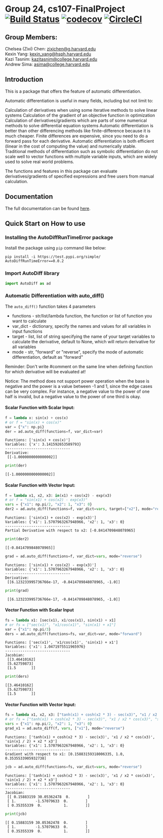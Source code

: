 # Group 24, cs107-FinalProject [![Build Status](https://app.travis-ci.com/cs107-runtimeterror/cs107-FinalProject.svg?token=stMPL4xedtyEMYyN72oW&branch=milestone1b-dev)](https://app.travis-ci.com/cs107-runtimeterror/cs107-FinalProject) [![codecov](https://codecov.io/gh/cs107-runtimeterror/cs107-FinalProject/branch/final/graph/badge.svg?token=FF27EQ75ID)](https://codecov.io/gh/cs107-runtimeterror/cs107-FinalProject) [![CircleCI](https://circleci.com/gh/cs107-runtimeterror/cs107-FinalProject/tree/final.svg?style=svg&circle-token=a541ffb380dd87b8b5e70a86f8ac3a5f5857e6c8)](https://circleci.com/gh/cs107-runtimeterror/cs107-FinalProject/tree/final)

## Group Members: 
Chelsea (Zixi) Chen: zixichen@g.harvard.edu  
Kexin Yang: kexin_yang@hsph.harvard.edu  
Kazi Tasnim: kazitasnim@college.harvard.edu  
Andrew Sima: asima@college.harvard.edu  

## Introduction

This is a package that offers the feature of automatic differentiation.

Automatic differentiation is useful in many fields, including but not limit to:

Calculation of derivatives when using some iterative methods to solve linear systems
Calculation of the gradient of an objective function in optimization
Calculation of derivatives/gradients which are parts of some numerical methods to solve differential equation systems
Automatic differentiation is better than other differencing methods like finite-difference because it is much cheaper. Finite differences are expensive, since you need to do a forward pass for each derivative. Automatic differentiation is both efficient (linear in the cost of computing the value) and numerically stable. Traditional methods of differentiation such as symbolic differentiation do not scale well to vector functions with multiple variable inputs, which are widely used to solve real world problems.

The functions and features in this package can evaluate derivatives/gradients of specified expressions and free users from manual calculation.

## Documentation

The full documentation can be found [here](https://github.com/cs107-runtimeterror/cs107-FinalProject/blob/final/docs/documentation.md).

## Quick Start on How to use

### Installing the AutoDiffRunTimeError package

Install the package using `pip` command like below:

```
pip install -i https://test.pypi.org/simple/ AutoDiffRunTimeError==0.0.2
```

### Import AutoDiff library

```python
import AutoDiff as ad
```

### Automatic Differentiation with auto_diff()

The `auto_diff()` function takes 4 parameters
- functions - str/list/lambda function, the function or list of function you want to calculate
- var_dict - dictionary, specify the names and values for all variables in input functions
- target - list, list of string specifying the name of your target variables to calculate the derivative, default to None, which will return derivative for all variables
- mode - str, "forward" or "reverse", specify the mode of automatic differentiation, default as "forward"

Reminder: Don't write #comment on the same line when defining function for which derivative will be evaluated at!  
 
Notice: The method does not support power operation when the base is negative and the power is a value between -1 and 1, since the edge cases can be very complex. For instance, a negative value to the power of one half is invalid, but a negative value to the power of one third is okay. 

#### Scalar Function with Scalar Input:

```python
f = lambda x: sin(x) + cos(x)  
# or f = "sin(x) + cos(x)"
var = {"x": np.pi}
der = ad.auto_diff(functions=f, var_dict=var)
```
```
Functions: ['sin(x) + cos(x)']
Variables: {'x': 3.141592653589793}
------------------------------
Derivative:
 [[-1.0000000000000002]]
```

```python
print(der)
```
```
[[-1.0000000000000002]]
```

#### Scalar Function with Vector Input:

```python
f = lambda x1, x2, x3: in(x1) + cos(x2) - exp(x3)  
# or f = "sin(x1) + cos(x2) - exp(x3)"
vars = {"x1": np.pi/2, "x2": 1, "x3": 0}
der2 = ad.auto_diff(functions=f, var_dict=vars, target=["x2"], mode="reverse")
```
```
Functions: ['sin(x1) + cos(x2) - exp(x3)']
Variables: {'x1': 1.5707963267948966, 'x2': 1, 'x3': 0}
------------------------------
Partial Derivative with respect to x2: [-0.8414709848078965]
```

```python
print(der2)
```
```
[[-0.8414709848078965]]
```

```python
grad = ad.auto_diff(functions=f, var_dict=vars, mode="reverse")
```
```
Functions: ['sin(x1) + cos(x2) - exp(x3)']
Variables: {'x1': 1.5707963267948966, 'x2': 1, 'x3': 0}
------------------------------
Derivative:
 [[6.123233995736766e-17, -0.8414709848078965, -1.0]]
```

```python
print(grad)
```
```
 [[6.123233995736766e-17, -0.8414709848078965, -1.0]]
```

#### Vector Function with Scalar Input
```python
fs = lambda x1: [sec(x1), x1/cos(x1), sin(x1) + x1]  
# or fs = ["sec(x1)", "x1/cos(x1)", "sin(x1) + x1"]
var = {"x1": np.pi/3}
ders = ad.auto_diff(functions=fs, var_dict=var, mode="forward")
```
```
Functions: ['sec(x1)', 'x1/cos(x1)', 'sin(x1) + x1']
Variables: {'x1': 1.0471975511965976}
------------------------------
Jacobian:
 [[3.46410162]
 [5.62759873]
 [1.5       ]]
```

```python
print(ders)
```
```
[[3.46410162]
 [5.62759873]
 [1.5       ]]
```

#### Vector Function with Vector Input:
```python
fs = lambda x1, x2, x3: ["tanh(x1) + cosh(x2 * 3) - sec(x3)", "x1 / x2 * cos(x3)", "sin(x1 / 2) + x2 * x3"]
# or fs = ["tanh(x1) + cosh(x2 * 3) - sec(x3)", "x1 / x2 * cos(x3)", "sin(x1 / 2) + x2 * x3"]
vars = {"x1": np.pi/2, "x2": 1, "x3": 0}
grad_x1 = ad.auto_diff(f, vars, ["x1"], mode="reverse")
```
```
Functions: ['tanh(x1) + cosh(x2 * 3) - sec(x3)', 'x1 / x2 * cos(x3)', 'sin(x1 / 2) + x2 * x3']
Variables: {'x1': 1.5707963267948966, 'x2': 1, 'x3': 0}
------------------------------
Gradient with respect to x1: [0.15883159318006335, 1.0, 0.3535533905932738]
```

```python
jcb = ad.auto_diff(functions=fs, var_dict=vars, mode="reverse")
```
```
Functions: ['tanh(x1) + cosh(x2 * 3) - sec(x3)', 'x1 / x2 * cos(x3)', 'sin(x1 / 2) + x2 * x3']
Variables: {'x1': 1.5707963267948966, 'x2': 1, 'x3': 0}
------------------------------
Jacobian:
 [[ 0.15883159 30.05362478  0.        ]
 [ 1.         -1.57079633  0.        ]
 [ 0.35355339  0.          1.        ]]
```

```python
print(jcb)
```
```
[[ 0.15883159 30.05362478  0.        ]
 [ 1.         -1.57079633  0.        ]
 [ 0.35355339  0.          1.        ]]
```



